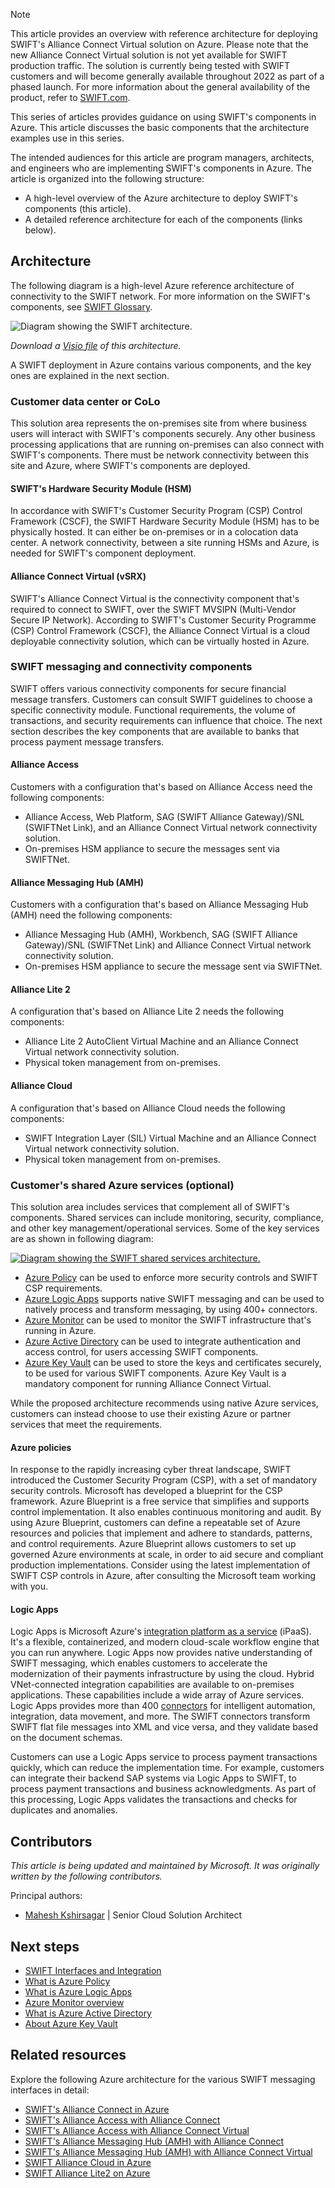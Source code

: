 > [!Note]
> This article provides an overview with reference architecture for deploying SWIFT's Alliance Connect Virtual solution on Azure. Please note that the new Alliance Connect Virtual solution is not yet available for SWIFT production traffic. The solution is currently being tested with SWIFT customers and will become generally available throughout 2022 as part of a phased launch. For more information about the general availability of the product, refer to [SWIFT.com](https://www.swift.com/our-solutions/interfaces-and-integration/alliance-connect-virtual).

This series of articles provides guidance on using SWIFT's components in Azure. This article discusses the basic components that the architecture examples use in this series.

The intended audiences for this article are program managers, architects, and engineers who are implementing SWIFT's components in Azure. The article is organized into the following structure:

* A high-level overview of the Azure architecture to deploy SWIFT's components (this article).
* A detailed reference architecture for each of the components (links below).

## Architecture

The following diagram is a high-level Azure reference architecture of connectivity to the SWIFT network.
For more information on the SWIFT's components, see [SWIFT Glossary](https://developer.swift.com/glossary).

![Diagram showing the SWIFT architecture.](./media/swift-ref-arch-vsrx.png)

*Download a [Visio file](https://arch-center.azureedge.net/swift-main-page-vsrx-mvp.vsdx) of this architecture.*

A SWIFT deployment in Azure contains various components, and the key ones are explained in the next section.

### Customer data center or CoLo

This solution area represents the on-premises site from where business users will interact with SWIFT's components securely. Any other business processing applications that are running on-premises can also connect with SWIFT's components. There must be network connectivity between this site and Azure, where SWIFT's components are deployed.

#### SWIFT's Hardware Security Module (HSM)

In accordance with SWIFT's Customer Security Program (CSP) Control Framework (CSCF), the SWIFT Hardware Security Module (HSM) has to be physically hosted. It can either be on-premises or in a colocation data center. A network connectivity, between a site running HSMs and Azure, is needed for SWIFT's component deployment.

#### Alliance Connect Virtual (vSRX)

SWIFT's Alliance Connect Virtual is the connectivity component that's required to connect to SWIFT, over the SWIFT MVSIPN (Multi-Vendor Secure IP Network). According to SWIFT's Customer Security Programme (CSP) Control Framework (CSCF), the Alliance Connect Virtual is a cloud deployable connectivity solution, which can be virtually hosted in Azure.

### SWIFT messaging and connectivity components

SWIFT offers various connectivity components for secure financial message transfers. Customers can consult SWIFT guidelines to choose a specific connectivity module. Functional requirements, the volume of transactions, and security requirements can influence that choice. The next section describes the key components that are available to banks that process payment message transfers.

#### Alliance Access

Customers with a configuration that's based on Alliance Access need the following components:

* Alliance Access, Web Platform, SAG (SWIFT Alliance Gateway)/SNL (SWIFTNet Link), and an Alliance Connect Virtual network connectivity solution.
* On-premises HSM appliance to secure the messages sent via SWIFTNet.

#### Alliance Messaging Hub (AMH)

Customers with a configuration that's based on Alliance Messaging Hub (AMH) need the following components:

* Alliance Messaging Hub (AMH), Workbench, SAG (SWIFT Alliance Gateway)/SNL (SWIFTNet Link) and Alliance Connect Virtual network connectivity solution.
* On-premises HSM appliance to secure the message sent via SWIFTNet.

#### Alliance Lite 2

A configuration that's based on Alliance Lite 2 needs the following components:

* Alliance Lite 2 AutoClient Virtual Machine and an Alliance Connect Virtual network connectivity solution.
* Physical token management from on-premises.

#### Alliance Cloud

A configuration that's based on Alliance Cloud needs the following components:

* SWIFT Integration Layer (SIL) Virtual Machine and an Alliance Connect Virtual network connectivity solution.
* Physical token management from on-premises.

### Customer's shared Azure services (optional)

This solution area includes services that complement all of SWIFT's components. Shared services can include monitoring, security, compliance, and other key management/operational services. Some of the key services are as shown in following diagram:

[![Diagram showing the SWIFT shared services architecture.](./media/amh-on-azure-shared.png#lightbox)](./media/amh-on-azure-shared.png#lightbox)

* [Azure Policy](https://azure.microsoft.com/services/azure-policy) can be used to enforce more security controls and SWIFT CSP requirements.
* [Azure Logic Apps](https://azure.microsoft.com/services/logic-apps) supports native SWIFT messaging and can be used to natively process and transform messaging, by using 400+ connectors.
* [Azure Monitor](https://azure.microsoft.com/services/monitor) can be used to monitor the SWIFT infrastructure that's running in Azure.
* [Azure Active Directory](https://azure.microsoft.com/services/active-directory) can be used to integrate authentication and access control, for users accessing SWIFT components.
* [Azure Key Vault](https://azure.microsoft.com/services/key-vault) can be used to store the keys and certificates securely, to be used for various SWIFT components. Azure Key Vault is a mandatory component for running Alliance Connect Virtual.

While the proposed architecture recommends using native Azure services, customers can instead choose to use their existing Azure or partner services that meet the requirements.

#### Azure policies

In response to the rapidly increasing cyber threat landscape, SWIFT introduced the Customer Security Program (CSP), with a set of mandatory security controls. Microsoft has developed a blueprint for the CSP framework. Azure Blueprint is a free service that simplifies and supports control implementation. It also enables continuous monitoring and audit. By using Azure Blueprint, customers can define a repeatable set of Azure resources and policies that implement and adhere to standards, patterns, and control requirements. Azure Blueprint allows customers to set up governed Azure environments at scale, in order to aid secure and compliant production implementations. Consider using the latest implementation of SWIFT CSP controls in Azure, after consulting the Microsoft team working with you.

#### Logic Apps

Logic Apps is Microsoft Azure's [integration platform as a service](https://azure.microsoft.com/product-categories/integration) (iPaaS). It's a flexible, containerized, and modern cloud-scale workflow engine that you can run anywhere. Logic Apps now provides native understanding of SWIFT messaging, which enables customers to accelerate the modernization of their payments infrastructure by using the cloud. Hybrid VNet-connected integration capabilities are available to on-premises applications. These capabilities include a wide array of Azure services. Logic Apps provides more than 400 [connectors](/connectors/connector-reference/connector-reference-logicapps-connectors) for intelligent automation, integration, data movement, and more. The SWIFT connectors transform SWIFT flat file messages into XML and vice versa, and they validate based on the document schemas.

Customers can use a Logic Apps service to process payment transactions quickly, which can reduce the implementation time. For example, customers can integrate their backend SAP systems via Logic Apps to SWIFT, to process payment transactions and business acknowledgments. As part of this processing, Logic Apps validates the transactions and checks for duplicates and anomalies.

## Contributors

*This article is being updated and maintained by Microsoft. It was originally written by the following contributors.*

Principal authors:

* [Mahesh Kshirsagar](https://uk.linkedin.com/in/mahesh-kshirsagar-msft) | Senior Cloud Solution Architect

## Next steps

* [SWIFT Interfaces and Integration](https://www.swift.com/our-solutions/interfaces-and-integration)
* [What is Azure Policy](/azure/governance/policy/overview)
* [What is Azure Logic Apps](/azure/logic-apps/logic-apps-overview)
* [Azure Monitor overview](/azure/azure-monitor/overview)
* [What is Azure Active Directory](/azure/active-directory/fundamentals/active-directory-whatis)
* [About Azure Key Vault](/azure/key-vault/general/overview)

## Related resources

Explore the following Azure architecture for the various SWIFT messaging interfaces in detail:

* [SWIFT's Alliance Connect in Azure](swift-on-azure-srx.yml)
* [SWIFT's Alliance Access with Alliance Connect](swift-alliance-access-on-azure.yml)
* [SWIFT's Alliance Access with Alliance Connect Virtual](swift-alliance-access-vsrx-on-azure.yml)
* [SWIFT's Alliance Messaging Hub (AMH) with Alliance Connect](swift-alliance-messaging-hub.yml)
* [SWIFT's Alliance Messaging Hub (AMH) with Alliance Connect Virtual](swift-alliance-messaging-hub-vsrx.yml)
* [SWIFT Alliance Cloud in Azure](swift-alliance-cloud-on-azure.yml)
* [SWIFT Alliance Lite2 on Azure](swift-alliance-lite2-on-azure.yml)
